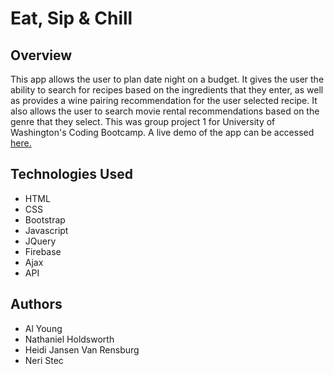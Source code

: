 # Eat, Sip & Chill

## Overview

This app allows the user to plan date night on a budget.  It gives the user the ability to search for recipes based on the ingredients that they enter, as well as provides a wine pairing recommendation for the user selected recipe.  It also allows the user to search movie rental recommendations based on the genre that they select.  This was group project 1 for University of Washington's Coding Bootcamp.  A live demo of the app can be accessed [here.](https://packleader206.github.io/Class-Project-1/)

## Technologies Used

- HTML
- CSS
- Bootstrap
- Javascript
- JQuery
- Firebase
- Ajax
- API

## Authors

- Al Young
- Nathaniel Holdsworth
- Heidi Jansen Van Rensburg
- Neri Stec
